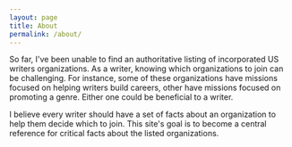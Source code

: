 ```yaml
---
layout: page
title: About
permalink: /about/
---
```


So far, I've been unable to find an authoritative listing of incorporated US writers organizations. As a writer, knowing which organizations to join can be challenging. For instance, some of these organizations have missions focused on helping writers build careers, other have missions focused on promoting a genre. Either one could be beneficial to a writer.

I believe every writer should have a set of facts about an organization to help them decide which to join. This site's goal is to become a central reference for critical facts about the listed organizations.
